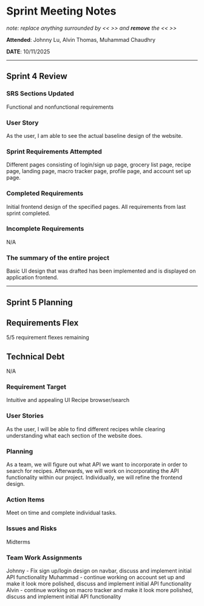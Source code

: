 # Sprint Meeting Notes

*note: replace anything surrounded by << >> and **remove** the << >>*

**Attended**: Johnny Lu, Alvin Thomas, Muhammad Chaudhry

**DATE**: 10/11/2025

***

## Sprint 4 Review

### SRS Sections Updated

Functional and nonfunctional requirements

### User Story

As the user, I am able to see the actual baseline design of the website.

### Sprint Requirements Attempted

Different pages consisting of login/sign up page, grocery list page, recipe page, landing page, macro tracker page, profile page, and account set up page.


### Completed Requirements

Initial frontend design of the specified pages. All requirements from last sprint completed. 

### Incomplete Requirements

N/A

### The summary of the entire project

Basic UI design that was drafted has been implemented and is displayed on application frontend. 

***

## Sprint 5 Planning

## Requirements Flex

5/5 requirement flexes remaining

## Technical Debt

N/A

### Requirement Target

Intuitive and appealing UI
Recipe browser/search

### User Stories

As the user, I will be able to find different recipes while clearing understanding what each section of the website does.

### Planning

As a team, we will figure out what API we want to incorporate in order to search for recipes. Afterwards, we will work on incorporating the API functionality within our project. Individually, we will refine the frontend design. 

### Action Items

Meet on time and complete individual tasks.

### Issues and Risks

Midterms

### Team Work Assignments

Johnny - Fix sign up/login design on navbar, discuss and implement initial API functionality
Muhammad - continue working on account set up and make it look more polished, discuss and implement initial API functionality
Alvin - continue working on macro tracker and make it look more polished, discuss and implement initial API functionality 